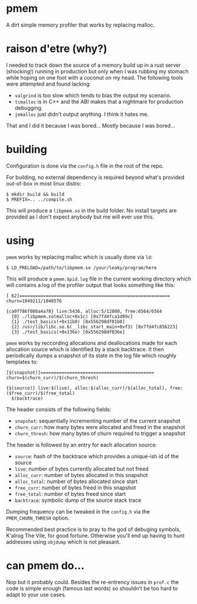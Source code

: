 # pmem

A dirt simple memory profiler that works by replacing malloc.


# raison d'etre (why?)

I needed to track down the source of a memory build up in a rust server (shocking!)
running in production but only when I was rubbing my stomach while hoping on one
foot with a coconut on my head. The following tools were attempted and found
lacking:

- `valgrind` is too slow which tends to bias the output my scenario.
- `tcmalloc` is in C++ and the ABI makes that a nightmare for production debugging.
- `jemalloc` just didn't output anything. I think it hates me.

That and I did it because I was bored... Mostly because I was bored...


# building

Configuration is done via the `config.h` file in the root of the repo.

For building, no external dependency is required beyond what's provided
out-of-box in most linux distro:

```
$ mkdir build && build
$ PREFIX=.. ../compile.sh
```

This will produce a `libpmem.so` in the build folder. No install targets are
provided as I don't expect anybody but me will ever use this.


# using

`pmem` works by replacing malloc which is usually done via `ld`:

```
$ LD_PRELOAD=/path/to/libpmem.so /your/leaky/program/here
```

This will produce a `pmem.$pid.log` file in the current working directory which
will contains a log of the profiler output that looks something like this:

```
[ 62]=========================================================
churn=1049211/1048576

{ca9f786f088a4a78} live:5436, alloc:5/12000, free:6564/6564
  {0} ./libpmem.so(malloc+0x1c) [0x7fd4fca1d89c]
  {1} ./test_basics(+0x11b0) [0x556298df01b0]
  {2} /usr/lib/libc.so.6(__libc_start_main+0xf3) [0x7fd4fc856223]
  {3} ./test_basics(+0x136e) [0x556298df036e]
```

`pmem` works by reccording allocations and deallocations made for each
allocation source which is identified by a stack backtrace. It then periodically
dumps a snapshot of its state in the log file which roughly templates to:

```
[$(snapshot)]===========================================
churn=$(churn_curr)/$(churn_thresh)

{$(source)} live:$(live), alloc:$(alloc_curr)/$(alloc_total), free:($free_curr)/$(free_total)
  $(backtrace)
```

The header consists of the following fields:
- `snapshot`: sequentially incrementing number of the current snapshot
- `churn_curr`: how many bytes were allocated and freed in the snapshot
- `churn_thresh`: how many bytes of churn required to trigger a snapshot

The header is followed by an entry for each allocation source:
- `source`: hash of the backtrace which provides a unique-ish id of the source
- `live`: number of bytes currently allocated but not freed
- `alloc_curr`: number of bytes allocated in this snapshot
- `alloc_total`: number of bytes allocated since start
- `free_curr`: number of bytes freed in this snapshot
- `free_total`: number of bytes freed since start
- `backtrace`: symbolic dump of the source stack trace

Dumping frequency can be tweaked in the `config.h` via the `PMEM_CHURN_THRESH`
option.

Recommended best practice is to pray to the god of debuging symbols, K'alrog The
Vile, for good fortune. Otherwise you'll end up having to hunt addresses using
`objdump` which is not pleasant.


# can pmem do...

Nop but it probably could. Besides the re-entrency issues in `prof.c` the code
is simple enough (famous last words) so shouldn't be too hard to adapt to your
use cases.
